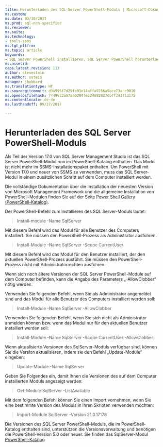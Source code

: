 ```yaml
---
title: Herunterladen des SQL Server PowerShell-Moduls | Microsoft-Dokumentation
ms.custom: 
ms.date: 03/10/2017
ms.prod: sql-non-specified
ms.reviewer: 
ms.suite: 
ms.technology:
- tools-ssms
ms.tgt_pltfrm: 
ms.topic: article
keywords:
- SQL Server PowerShell installieren, SQL Server PowerShell herunterladen
ms.assetid: 
caps.latest.revision: 113
author: stevestein
ms.author: sstein
manager: jhubbard
ms.translationtype: HT
ms.sourcegitcommit: d9a995f7d29fe91e14affa9266a9bce73acc9010
ms.openlocfilehash: 7449932a07aa0284fe2248828270b7f391713175
ms.contentlocale: de-de
ms.lasthandoff: 09/27/2017

---
```

# <a name="download-sql-server-powershell-module"></a>Herunterladen des SQL Server PowerShell-Moduls
Als Teil der Version 17.0 von SQL Server Management Studio ist das SQL Server PowerShell-Modul nun im PowerShell-Katalog enthalten.  Das Modul ist nicht mehr im SSMS-Installationspaket enthalten. Um PowerShell mit Version 17.0 und neuer von SSMS zu verwenden, muss das SQL Server-Modul in einem zusätzlichen Schritt auf dem Computer installiert werden.

Die vollständige Dokumentation über die Installation der neuesten Version von Microsoft Management Framework und die allgemeine Installation von PowerShell-Modulen finden Sie auf der Seite [Power Shell Gallery (PowerShell-Katalog)](https://www.powershellgallery.com/).

Der PowerShell-Befehl zum Installieren des SQL Server-Moduls lautet:

> Install-module -Name SqlServer

Mit diesem Befehl wird das Modul für alle Benutzer des Computers installiert. Sie müssen den PowerShell-Prozess als Administrator ausführen.

> Install-Module -Name SqlServer -Scope CurrentUser

Mit diesem Befehl wird das Modul für den Benutzer installiert, der den aktuellen PowerShell-Prozess ausführt. Sie müssen den PowerShell-Prozess nicht mit Administratorrechten ausführen.

Wenn sich noch ältere Versionen der SQL Server PowerShell-Module auf dem Computer befinden, kann die Angabe des Parameters „-AllowClobber“ nötig werden.  

Verwenden Sie folgenden Befehl, wenn Sie als Administrator angemeldet sind und das Modul für alle Benutzer des Computers installiert werden soll:

> Install-Module -Name SqlServer -AllowClobber

Verwenden Sie folgenden Befehl, wenn Sie sich nicht als Administrator anmelden können bzw. wenn das Modul nur für den aktuellen Benutzer installiert werden soll:

> Install-Module -Name SqlServer -Scope CurrentUser -AllowClobber

Wenn aktualisierte Versionen des SqlServer-Moduls verfügbar sind, können Sie die Version aktualisieren, indem sie den Befehl „Update-Module“ eingeben:

> Update-Module -Name SqlServer

Geben Sie Folgendes ein, damit Ihnen die Versionen des auf dem Computer installierten Moduls angezeigt werden:

> Get-Module SqlServer -ListAvailable

Mit dem folgenden Befehl können Sie einen Import vornehmen, wenn Sie eine bestimmte Version des Moduls in Ihren Skripten verwenden möchten:

> Import-Module SqlServer -Version 21.0.17178

Die Versionen des SQL Server PowerShell-Moduls, die im PowerShell-Katalog enthalten sind, unterstützen die Versionsverwaltung und benötigen die PowerShell-Version 5.0 oder neuer. Sie finden das SqlServer-Modul [PowerShell-Katalog](https://www.powershellgallery.com/packages/Sqlserver/) 

